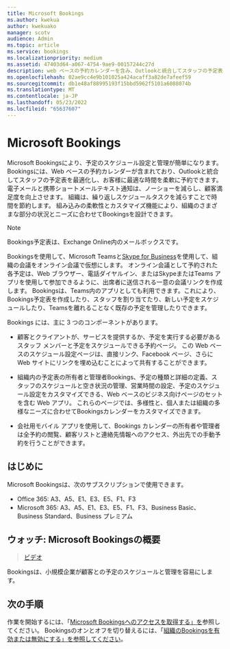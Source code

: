 ```yaml
---
title: Microsoft Bookings
ms.author: kwekua
author: kwekuako
manager: scotv
audience: Admin
ms.topic: article
ms.service: bookings
ms.localizationpriority: medium
ms.assetid: 47403d64-a067-4754-9ae9-00157244c27d
description: web ベースの予約カレンダーを含み、Outlookと統合してスタッフの予定表を最適化し、顧客が予定を予約する柔軟性を提供するMicrosoft Bookings アプリの概要。
ms.openlocfilehash: 02ae9cc4e9b101025a424acaff3a82de7afeef59
ms.sourcegitcommit: db1e48af88995193f15bbd5962f5101a6088074b
ms.translationtype: MT
ms.contentlocale: ja-JP
ms.lasthandoff: 05/23/2022
ms.locfileid: "65637607"
---
```

# <a name="microsoft-bookings"></a>Microsoft Bookings

Microsoft Bookingsにより、予定のスケジュール設定と管理が簡単になります。 Bookingsには、Web ベースの予約カレンダーが含まれており、Outlookと統合してスタッフの予定表を最適化し、お客様に最適な時間を柔軟に予約できます。 電子メールと携帯ショートメールテキスト通知は、ノーショーを減らし、顧客満足度を向上させます。 組織は、繰り返しスケジュールタスクを減らすことで時間を節約します。 組み込みの柔軟性とカスタマイズ機能により、組織のさまざまな部分の状況とニーズに合わせてBookingsを設計できます。

> [!NOTE]
> Bookings予定表は、Exchange Online内のメールボックスです。

Bookingsを使用して、Microsoft Teamsと[Skype for Business](https://support.microsoft.com/office/overview-of-the-bookings-app-in-teams-7b8569e1-0c8a-444e-b712-d9968b05110b)を使用して、組織の会議をオンライン会議で仮想にします。 オンライン会議として予約された各予定は、Web ブラウザー、電話ダイヤルイン、またはSkypeまたはTeams アプリを使用して参加できるように、出席者に送信される一意の会議リンクを作成します。 Bookingsは、Teams内のアプリとしても利用できます。これにより、Bookings予定表を作成したり、スタッフを割り当てたり、新しい予定をスケジュールしたり、Teamsを離れることなく既存の予定を管理したりできます。

Bookings には、主に 3 つのコンポーネントがあります。

- 顧客とクライアントが、サービスを提供するか、予定を実行する必要があるスタッフ メンバーと予定をスケジュールできる予約ページ。 この Web ベースのスケジュール設定ページは、直接リンク、Facebook ページ、さらに Web サイトにリンクを埋め込むことによって共有することができます。

- 組織内の予定表の所有者と管理者Bookings、予定の種類と詳細の定義、スタッフのスケジュールと空き状況の管理、営業時間の設定、予定のスケジュール設定をカスタマイズできる、Web ベースのビジネス向けページのセットを含む Web アプリ。 これらのページでは、多様性と、個人または組織の多様なニーズに合わせてBookingsカレンダーをカスタマイズできます。

- 会社用モバイル アプリを使用して、Bookings カレンダーの所有者や管理者は全予約の閲覧、顧客リストと連絡先情報へのアクセス、外出先での手動予約を行うことができます。

## <a name="before-you-begin"></a>はじめに

Microsoft Bookingsは、次のサブスクリプションで使用できます。

- Office 365: A3、A5、E1、E3、E5、F1、F3
- Microsoft 365: A3、A5、E1、E3、E5、F1、F3、Business Basic、Business Standard、Business プレミアム

## <a name="watch-introducing-microsoft-bookings"></a>ウォッチ: Microsoft Bookingsの概要

> [ビデオ](https://www.youtube.com/watch?v=G2HOsM767Sw)

Bookingsは、小規模企業が顧客との予定のスケジュールと管理を容易にします。

## <a name="next-steps"></a>次の手順

作業を開始するには、「[Microsoft Bookingsへのアクセスを取得する」を](get-access.md)参照してください。 Bookingsのオンとオフを切り替えるには、「[組織のBookingsを有効または無効にする」を参照してください](turn-bookings-on-or-off.md)。
